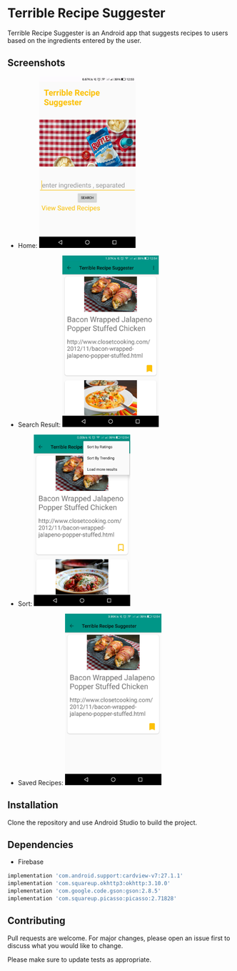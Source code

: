 # Terrible Recipe Suggester

Terrible Recipe Suggester is an Android app that suggests recipes to users based on the ingredients entered by the user.

## Screenshots

* Home: <img src="https://github.com/vgveerain/TerribleRecipeSuggester/blob/master/Home.jpg" alt="Home" width="216" height="384">
* Search Result: <img src="https://github.com/vgveerain/TerribleRecipeSuggester/blob/master/Results.jpg" alt="Search Results" width="216" height="384">
* Sort: <img src="https://github.com/vgveerain/TerribleRecipeSuggester/blob/master/Sort.jpg" alt="Search Results" width="216" height="384">

* Saved Recipes: <img src="https://github.com/vgveerain/TerribleRecipeSuggester/blob/master/Saved.jpg" alt="Saved Recipes" width="216" height="384">

## Installation

Clone the repository and use Android Studio to build the project.

## Dependencies
* Firebase

```python
implementation 'com.android.support:cardview-v7:27.1.1'
implementation 'com.squareup.okhttp3:okhttp:3.10.0'
implementation 'com.google.code.gson:gson:2.8.5'
implementation 'com.squareup.picasso:picasso:2.71828'
```

## Contributing
Pull requests are welcome. For major changes, please open an issue first to discuss what you would like to change.

Please make sure to update tests as appropriate.
